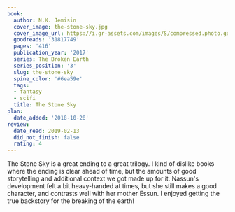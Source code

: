 ```yaml
---
book:
  author: N.K. Jemisin
  cover_image: the-stone-sky.jpg
  cover_image_url: https://i.gr-assets.com/images/S/compressed.photo.goodreads.com/books/1478547421l/31817749._SX98_.jpg
  goodreads: '31817749'
  pages: '416'
  publication_year: '2017'
  series: The Broken Earth
  series_position: '3'
  slug: the-stone-sky
  spine_color: '#6ea59e'
  tags:
  - fantasy
  - scifi
  title: The Stone Sky
plan:
  date_added: '2018-10-28'
review:
  date_read: 2019-02-13
  did_not_finish: false
  rating: 4
---
```


The Stone Sky is a great ending to a great trilogy. I kind of dislike books where the ending is clear ahead of time, but the amounts of good storytelling and additional context we got made up for it. Nassun's development felt a bit heavy-handed at times, but she still makes a good character, and contrasts well with her mother Essun. I enjoyed getting the true backstory for the breaking of the earth!
